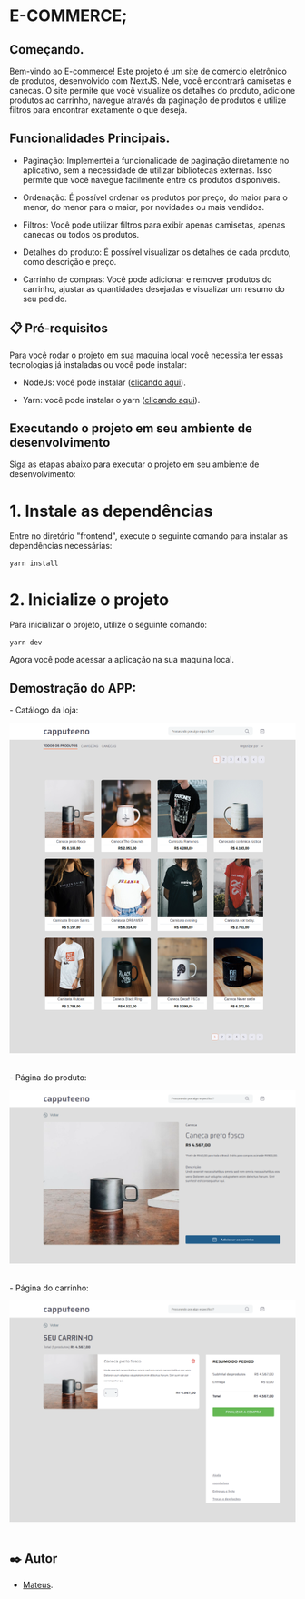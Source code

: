 # E-COMMERCE;

## Começando.

Bem-vindo ao E-commerce! Este projeto é um site de comércio eletrônico de produtos, desenvolvido com NextJS. Nele, você encontrará camisetas e canecas. O site permite que você visualize os detalhes do produto, adicione produtos ao carrinho, navegue através da paginação de produtos e utilize filtros para encontrar exatamente o que deseja.

## Funcionalidades Principais.

- Paginação: Implementei a funcionalidade de paginação diretamente no aplicativo, sem a necessidade de utilizar bibliotecas externas. Isso permite que você navegue facilmente entre os produtos disponíveis.

- Ordenação: É possível ordenar os produtos por preço, do maior para o menor, do menor para o maior, por novidades ou mais vendidos.

- Filtros: Você pode utilizar filtros para exibir apenas camisetas, apenas canecas ou todos os produtos.

- Detalhes do produto: É possível visualizar os detalhes de cada produto, como descrição e preço.

- Carrinho de compras: Você pode adicionar e remover produtos do carrinho, ajustar as quantidades desejadas e visualizar um resumo do seu pedido.

## 📋 Pré-requisitos

Para você rodar o projeto em sua maquina local você necessita ter essas tecnologias já instaladas ou você pode instalar:

- NodeJs: você pode instalar ([clicando aqui](https://nodejs.org/en/download/)).

- Yarn: você pode instalar o yarn ([clicando aqui](https://classic.yarnpkg.com/lang/en/docs/install/#debian-stable)).

## Executando o projeto em seu ambiente de desenvolvimento

Siga as etapas abaixo para executar o projeto em seu ambiente de desenvolvimento:

# 1. Instale as dependências

Entre no diretório "frontend", execute o seguinte comando para instalar as dependências necessárias:

```
yarn install
```

# 2. Inicialize o projeto

Para inicializar o projeto, utilize o seguinte comando:

```
yarn dev
```

Agora você pode acessar a aplicação na sua maquina local.

## Demostração do APP:

<p>- Catálogo da loja:<p>

<img aling="center" src="./github/catalogoDaLoja.png" alt="Catálogo da loja.">
<br><br>

<p>- Página do produto:<p>

<img aling="center" src="./github/paginaDoProduto.png" alt="Página do produto.">
<br><br>

<p>- Página do carrinho:<p>

<img aling="center" src="./github/paginaDoCarrinho.png" alt="Página do carrinho.">
<br><br>

## ✒️ Autor

- [Mateus](https://github.com/mateusfelixdias).
